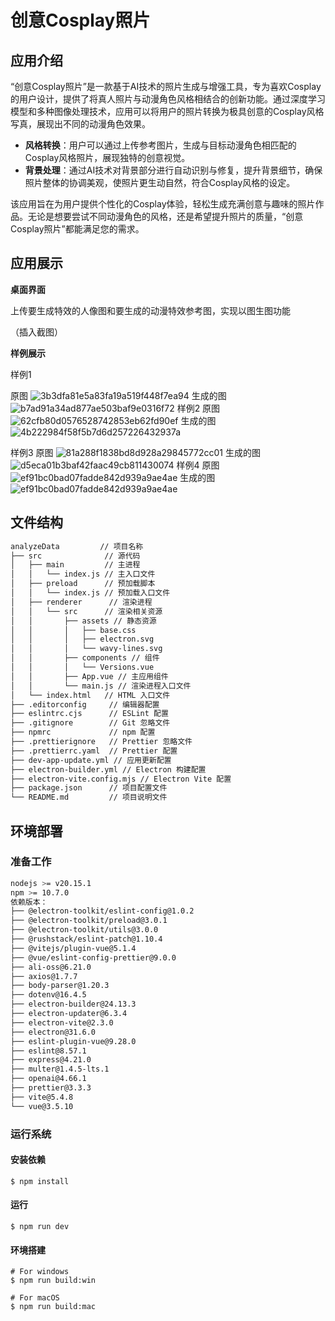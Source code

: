 # 创意Cosplay照片

## 应用介绍

“创意Cosplay照片”是一款基于AI技术的照片生成与增强工具，专为喜欢Cosplay的用户设计，提供了将真人照片与动漫角色风格相结合的创新功能。通过深度学习模型和多种图像处理技术，应用可以将用户的照片转换为极具创意的Cosplay风格写真，展现出不同的动漫角色效果。

- **风格转换**：用户可以通过上传参考图片，生成与目标动漫角色相匹配的Cosplay风格照片，展现独特的创意视觉。
- **背景处理**：通过AI技术对背景部分进行自动识别与修复，提升背景细节，确保照片整体的协调美观，使照片更生动自然，符合Cosplay风格的设定。

该应用旨在为用户提供个性化的Cosplay体验，轻松生成充满创意与趣味的照片作品。无论是想要尝试不同动漫角色的风格，还是希望提升照片的质量，“创意Cosplay照片”都能满足您的需求。

## 应用展示

  **桌面界面**

上传要生成特效的人像图和要生成的动漫特效参考图，实现以图生图功能

（插入截图）

**样例展示**

样例1

原图 
![3b3dfa81e5a83fa19a519f448f7ea94](picture/3b3dfa81e5a83fa19a519f448f7ea94.png)
生成的图
![b7ad91a34ad877ae503baf9e0316f72](picture/b7ad91a34ad877ae503baf9e0316f72.png)
样例2
原图
![62cfb80d0576528742853eb62fd90ef](picture/62cfb80d0576528742853eb62fd90ef.jpg)
生成的图
![4b222984f58f5b7d6d257226432937a](picture/4b222984f58f5b7d6d257226432937a.jpg)

样例3
原图
![81a288f1838bd8d928a29845772cc01](picture/81a288f1838bd8d928a29845772cc01.jpg)
生成的图
![d5eca01b3baf42faac49cb811430074](picture/d5eca01b3baf42faac49cb811430074.jpg)
样例4
原图
![ef91bc0bad07fadde842d939a9ae4ae](picture/ef91bc0bad07fadde842d939a9ae4ae.png)
生成的图
![ef91bc0bad07fadde842d939a9ae4ae](picture/ef91bc0bad07fadde842d939a9ae4ae.png)
    
 

## 文件结构

```bash
analyzeData         // 项目名称
├── src              // 源代码
│   ├── main         // 主进程
│   │   └── index.js // 主入口文件
│   ├── preload      // 预加载脚本
│   │   └── index.js // 预加载入口文件
│   ├── renderer      // 渲染进程
│   │   └── src      // 渲染相关资源
│   │       ├── assets // 静态资源
│   │       │   ├── base.css
│   │       │   ├── electron.svg
│   │       │   └── wavy-lines.svg
│   │       ├── components // 组件
│   │       │   └── Versions.vue
│   │       ├── App.vue // 主应用组件
│   │       └── main.js // 渲染进程入口文件
│   └── index.html   // HTML 入口文件
├── .editorconfig     // 编辑器配置
├── eslintrc.cjs      // ESLint 配置
├── .gitignore        // Git 忽略文件
├── npmrc             // npm 配置
├── .prettierignore   // Prettier 忽略文件
├── .prettierrc.yaml  // Prettier 配置
├── dev-app-update.yml // 应用更新配置
├── electron-builder.yml // Electron 构建配置
├── electron-vite.config.mjs // Electron Vite 配置
├── package.json      // 项目配置文件
└── README.md         // 项目说明文件

```

## 环境部署

### 准备工作

```bash
nodejs >= v20.15.1
npm >= 10.7.0
依赖版本：
├── @electron-toolkit/eslint-config@1.0.2
├── @electron-toolkit/preload@3.0.1
├── @electron-toolkit/utils@3.0.0
├── @rushstack/eslint-patch@1.10.4
├── @vitejs/plugin-vue@5.1.4
├── @vue/eslint-config-prettier@9.0.0
├── ali-oss@6.21.0
├── axios@1.7.7
├── body-parser@1.20.3
├── dotenv@16.4.5
├── electron-builder@24.13.3
├── electron-updater@6.3.4
├── electron-vite@2.3.0
├── electron@31.6.0
├── eslint-plugin-vue@9.28.0
├── eslint@8.57.1
├── express@4.21.0
├── multer@1.4.5-lts.1
├── openai@4.66.1
├── prettier@3.3.3
├── vite@5.4.8
└── vue@3.5.10
```

### 运行系统

#### 安装依赖

```
$ npm install
```

#### 运行

```
$ npm run dev
```

#### 环境搭建

```
# For windows
$ npm run build:win

# For macOS
$ npm run build:mac
```
